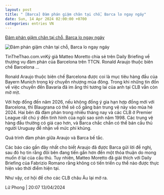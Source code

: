 ```yaml
---
layout: post
title: " [Barca] Đàm phán giậm chân tại chỗ, Barca lo ngay ngáy"
date: Sun, 14 Apr 2024 02:00:00 +0700
categories: entries VN
---
```

[Đàm phán giậm chân tại chỗ, Barca lo ngay ngáy](https://www.tinthethao.com.vn/dam-phan-giam-chan-tai-cho-barca-lo-ngay-ngay-d756014.html)

![Đàm phán giậm chân tại chỗ, Barca lo ngay ngáy](https://media.tinthethao.com.vn/resize/534x280/files/bongda/2024/04/13/dam-phan-giam-chan-tai-cho-barca-lo-ngay-ngay-203758jpg.jpg)

TinTheThao.com.vnKý giả Matteo Moretto chia sẻ trên Daily Briefing về thương vụ đàm phán của Barcelona trên TTCN. Ronald Araujo thuộc biên chế Barcelona ...

Ronald Araujo thuộc biên chế Barcelona được coi là mục tiêu hàng đầu của Bayern Munich trong kỳ chuyển nhượng mùa đông. Trong khi những tin đồn về việc chuyển đến Bavaria đã im ắng thì tương lai của anh tại CLB vẫn còn mờ mịt.

Với hợp đồng đến năm 2026, nếu không đồng ý gia hạn hợp đồng mới với Barcelona, thì Blaugrana có thể sẽ cố gắng bán trung vệ này vào mùa hè 2024. Hai bên đã đàm phán trong nhiều tháng nay và các CLB ở Premier League rất chú ý đến tình hình của ngôi sao sinh năm 1998. Các trung vệ hàng đầu thường có giá cao hơn, và Barca chắc chắn có thể bán cầu thủ người Uruguay để nhận về mức phí khủng.

Quá trình đàm phán giữa Araujo và Barca bế tắc.

Các báo cáo gần đây nhất cho biết Araujo đã được Barca gửi lời đề nghị, sau đó họ tin rằng đôi bên đang tiến gần hơn đến một thỏa thuận do mong muốn ở lại của cầu thủ. Tuy nhiên, Matteo Moretto đã giải thích với Daily Briefing của Fabrizio Romano rằng không có tiến triển cụ thể nào được thực hiện vào thời điểm hiện tại.

Như vậy, cơ hội để cho các CLB châu Âu lại mở ra.

Lữ Phong | 20:07 13/04/2024

